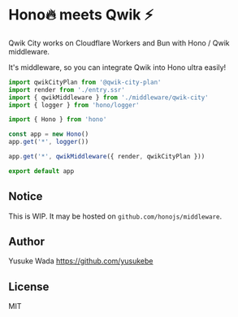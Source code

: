 # Hono🔥 meets Qwik ⚡️

Qwik City works on Cloudflare Workers and Bun with Hono / Qwik middleware.

It's middleware, so you can integrate Qwik into Hono ultra easily!

```ts
import qwikCityPlan from '@qwik-city-plan'
import render from './entry.ssr'
import { qwikMiddleware } from './middleware/qwik-city'
import { logger } from 'hono/logger'

import { Hono } from 'hono'

const app = new Hono()
app.get('*', logger())

app.get('*', qwikMiddleware({ render, qwikCityPlan }))

export default app
```

## Notice

This is WIP. It may be hosted on `github.com/honojs/middleware`.

## Author

Yusuke Wada <https://github.com/yusukebe>

## License

MIT
